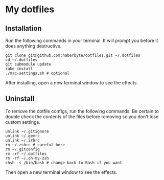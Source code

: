 # My dotfiles

## Installation

Run the following commands in your terminal. It will prompt you before it does anything destructive.

```terminal
git clone git@github.com:haberbyte/dotfiles.git ~/.dotfiles
cd ~/.dotfiles
git submodule update
rake install
./mac-settings.sh # optional
```

After installing, open a new terminal window to see the effects.


## Uninstall

To remove the dotfile configs, run the following commands. Be certain to double check the contents of the files before removing so you don't lose custom settings.

```
unlink ~/.gitignore
unlink ~/.gemrc
unlink ~/.irbrc
rm ~/.zshrc # careful here
rm ~/.gitconfig
rm -rf ~/.dotfiles
rm -rf ~/.oh-my-zsh
chsh -s /bin/bash # change back to Bash if you want
```

Then open a new terminal window to see the effects.

